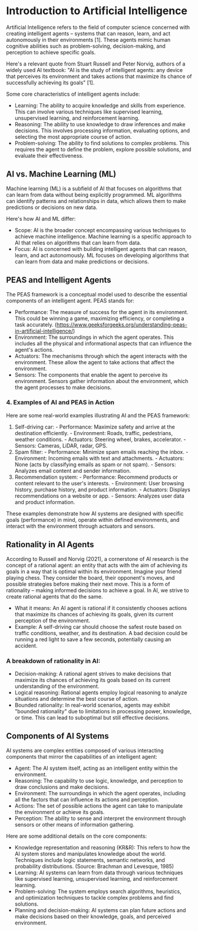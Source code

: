 # Introduction to Artificial Intelligence

Artificial Intelligence refers to the field of computer science concerned with creating intelligent agents – systems that can reason, learn, and act autonomously in their environments [1]. These agents mimic human cognitive abilities such as problem-solving, decision-making, and perception to achieve specific goals.

Here's a relevant quote from Stuart Russell and Peter Norvig, authors of a widely used AI textbook: "AI is the study of intelligent agents: any device that perceives its environment and takes actions that maximize its chance of successfully achieving its goals" [1].

Some core characteristics of intelligent agents include:

- Learning: The ability to acquire knowledge and skills from experience. This can involve various techniques like supervised learning, unsupervised learning, and reinforcement learning. 
- Reasoning: The ability to use knowledge to draw inferences and make decisions. This involves processing information, evaluating options, and selecting the most appropriate course of action. 
- Problem-solving: The ability to find solutions to complex problems. This requires the agent to define the problem, explore possible solutions, and evaluate their effectiveness. 

## AI vs. Machine Learning (ML)

Machine learning (ML) is a subfield of AI that focuses on algorithms that can learn from data without being explicitly programmed. ML algorithms can identify patterns and relationships in data, which allows them to make predictions or decisions on new data.

Here's how AI and ML differ:
- Scope: AI is the broader concept encompassing various techniques to achieve machine intelligence. Machine learning is a specific approach to AI that relies on algorithms that can learn from data.
- Focus: AI is concerned with building intelligent agents that can reason, learn, and act autonomously. ML focuses on developing algorithms that can learn from data and make predictions or decisions.

## PEAS and Intelligent Agents

The PEAS framework is a conceptual model used to describe the essential components of an intelligent agent. PEAS stands for:
- Performance: The measure of success for the agent in its environment. This could be winning a game, maximizing efficiency, or completing a task accurately. (https://www.geeksforgeeks.org/understanding-peas-in-artificial-intelligence/)
- Environment: The surroundings in which the agent operates. This includes all the physical and informational aspects that can influence the agent's actions.
- Actuators: The mechanisms through which the agent interacts with the environment. These allow the agent to take actions that affect the environment.
- Sensors: The components that enable the agent to perceive its environment. Sensors gather information about the environment, which the agent processes to make decisions.

### 4. Examples of AI and PEAS in Action

Here are some real-world examples illustrating AI and the PEAS framework:
1. Self-driving car:
        - Performance: Maximize safety and arrive at the destination efficiently.
        - Environment: Roads, traffic, pedestrians, weather conditions.
        - Actuators: Steering wheel, brakes, accelerator.
        - Sensors: Cameras, LiDAR, radar, GPS.
2.  Spam filter:
        - Performance: Minimize spam emails reaching the inbox.
        - Environment: Incoming emails with text and attachments.
        - Actuators: None (acts by classifying emails as spam or not spam).
        - Sensors: Analyzes email content and sender information.
3. Recommendation system:
        - Performance: Recommend products or content relevant to the user's interests.
        - Environment: User browsing history, purchase history, and product information.
        - Actuators: Displays recommendations on a website or app.
        - Sensors: Analyzes user data and product information.

These examples demonstrate how AI systems are designed with specific goals (performance) in mind, operate within defined environments, and interact with the environment through actuators and sensors.

## Rationality in AI Agents

According to Russell and Norvig (2021), a cornerstone of AI research is the concept of a rational agent: an entity that acts with the aim of achieving its goals in a way that is optimal within its environment.
Imagine your friend playing chess. They consider the board, their opponent's moves, and possible strategies before making their next move. This is a form of rationality – making informed decisions to achieve a goal. In AI, we strive to create rational agents that do the same.
- What it means: An AI agent is rational if it consistently chooses actions that maximize its chances of achieving its goals, given its current perception of the environment.
- Example: A self-driving car should choose the safest route based on traffic conditions, weather, and its destination. A bad decision could be running a red light to save a few seconds, potentially causing an accident.

### A breakdown of rationality in AI:
- Decision-making: A rational agent strives to make decisions that maximize its chances of achieving its goals based on its current understanding of the environment.
- Logical reasoning: Rational agents employ logical reasoning to analyze situations and determine the best course of action.
- Bounded rationality: In real-world scenarios, agents may exhibit "bounded rationality" due to limitations in processing power, knowledge, or time. This can lead to suboptimal but still effective decisions.

## Components of AI Systems
AI systems are complex entities composed of various interacting components that mirror the capabilities of an intelligent agent:
- Agent: The AI system itself, acting as an intelligent entity within the environment.
- Reasoning: The capability to use logic, knowledge, and perception to draw conclusions and make decisions.
- Environment: The surroundings in which the agent operates, including all the factors that can influence its actions and perception.
- Actions: The set of possible actions the agent can take to manipulate the environment or achieve its goals.
- Perception: The ability to sense and interpret the environment through sensors or other means of information gathering.

Here are some additional details on the core components:
- Knowledge representation and reasoning (KR&R): This refers to how the AI system stores and manipulates knowledge about the world. Techniques include logic statements, semantic networks, and probability distributions. (Source: Brachman and Levesque, 1985)
- Learning: AI systems can learn from data through various techniques like supervised learning, unsupervised learning, and reinforcement learning.
- Problem-solving: The system employs search algorithms, heuristics, and optimization techniques to tackle complex problems and find solutions.
- Planning and decision-making: AI systems can plan future actions and make decisions based on their knowledge, goals, and perceived environment.

